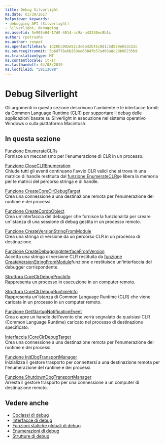 ```yaml
---
title: Debug Silverlight
ms.date: 03/30/2017
helpviewer_keywords:
- debugging API [Silverlight]
- Silverlight, debugging
ms.assetid: 5e903e04-17d0-4014-ac9a-a43330ec8b1c
author: rpetrusha
ms.author: ronpet
ms.openlocfilehash: 1d20bc002e52c3c6a42b45c0d1c5d559e65dc52c
ms.sourcegitcommit: 5b6d778ebb269ee6684fb57ad69a8c28b06235b9
ms.translationtype: MT
ms.contentlocale: it-IT
ms.lasthandoff: 04/08/2019
ms.locfileid: "59113698"
---
```

# <a name="silverlight-debugging"></a>Debug Silverlight
Gli argomenti in questa sezione descrivono l'ambiente e le interfacce forniti da Common Language Runtime (CLR) per supportare il debug delle applicazioni basate su Silverlight in esecuzione nel sistema operativo Windows o sulla piattaforma Macintosh.  
  
## <a name="in-this-section"></a>In questa sezione  
 [Funzione EnumerateCLRs](../../../../docs/framework/unmanaged-api/debugging/enumerateclrs-function.md)  
 Fornisce un meccanismo per l'enumerazione di CLR in un processo.  
  
 [Funzione CloseCLREnumeration](../../../../docs/framework/unmanaged-api/debugging/closeclrenumeration-function.md)  
 Chiude tutti gli eventi continuano l'avvio CLR validi che si trova in una matrice di handle restituita dal [funzione EnumerateCLRs](../../../../docs/framework/unmanaged-api/debugging/enumerateclrs-function.md)e libera la memoria per le matrici del percorso stringa e di handle.  
  
 [Funzione CreateCoreClrDebugTarget](../../../../docs/framework/unmanaged-api/debugging/createcoreclrdebugtarget-function.md)  
 Crea una connessione a una destinazione remota per l'enumerazione del runtime e dei processi.  
  
 [Funzione CreateCordbObject](../../../../docs/framework/unmanaged-api/debugging/createcordbobject-function.md)  
 Crea un'interfaccia del debugger che fornisce la funzionalità per creare un'istanza di una sessione di debug gestita in un processo remoto.  
  
 [Funzione CreateVersionStringFromModule](../../../../docs/framework/unmanaged-api/debugging/createversionstringfrommodule-function.md)  
 Crea una stringa di versione da un percorso CLR in un processo di destinazione.  
  
 [Funzione CreateDebuggingInterfaceFromVersion](../../../../docs/framework/unmanaged-api/debugging/createdebugginginterfacefromversion-function-for-silverlight.md)  
 Accetta una stringa di versione CLR restituita da [funzione CreateVersionStringFromModule](../../../../docs/framework/unmanaged-api/debugging/createversionstringfrommodule-function.md)funzione e restituisce un'interfaccia del debugger corrispondente.  
  
 [Struttura CoreClrDebugProcInfo](../../../../docs/framework/unmanaged-api/debugging/coreclrdebugprocinfo-structure.md)  
 Rappresenta un processo in esecuzione in un computer remoto.  
  
 [Struttura CoreClrDebugRuntimeInfo](../../../../docs/framework/unmanaged-api/debugging/coreclrdebugruntimeinfo-structure.md)  
 Rappresenta un'istanza di Common Language Runtime (CLR) che viene caricata in un processo in un computer remoto.  
  
 [Funzione GetStartupNotificationEvent](../../../../docs/framework/unmanaged-api/debugging/getstartupnotificationevent-function.md)  
 Crea o apre un handle dell'evento che verrà segnalato da qualsiasi CLR (Common Language Runtime) caricato nel processo di destinazione specificato.  
  
 [Interfaccia ICoreClrDebugTarget](../../../../docs/framework/unmanaged-api/debugging/icoreclrdebugtarget-interface.md)  
 Crea una connessione a una destinazione remota per l'enumerazione del runtime e dei processi.  
  
 [Funzione InitDbgTransportManager](../../../../docs/framework/unmanaged-api/debugging/initdbgtransportmanager-function.md)  
 Inizializza il gestore trasporto per connettersi a una destinazione remota per l'enumerazione del runtime e dei processi.  
  
 [Funzione ShutdownDbgTransportManager](../../../../docs/framework/unmanaged-api/debugging/shutdowndbgtransportmanager-function.md)  
 Arresta il gestore trasporto per una connessione a un computer di destinazione remoto.  
  
## <a name="see-also"></a>Vedere anche

- [Coclassi di debug](../../../../docs/framework/unmanaged-api/debugging/debugging-coclasses.md)
- [Interfacce di debug](../../../../docs/framework/unmanaged-api/debugging/debugging-interfaces.md)
- [Funzioni statiche globali di debug](../../../../docs/framework/unmanaged-api/debugging/debugging-global-static-functions.md)
- [Enumerazioni di debug](../../../../docs/framework/unmanaged-api/debugging/debugging-enumerations.md)
- [Strutture di debug](../../../../docs/framework/unmanaged-api/debugging/debugging-structures.md)
